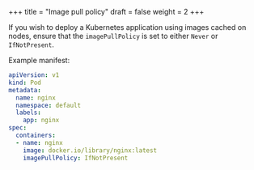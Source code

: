+++
title = "Image pull policy"
draft = false
weight = 2
+++

If you wish to deploy a Kubernetes application using images cached on nodes, ensure that the `imagePullPolicy` is set to either `Never` or `IfNotPresent`.

Example manifest:

```yaml { linenos=inline, hl_lines=["12"] }
apiVersion: v1
kind: Pod
metadata:
  name: nginx
  namespace: default
  labels:
    app: nginx
spec:
  containers:
  - name: nginx
    image: docker.io/library/nginx:latest
    imagePullPolicy: IfNotPresent
```
